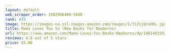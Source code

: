 ```yaml
---
layout: default 
﻿web_scraper_order: 1582906460-5648
rank: #30
image: https://images-na.ssl-images-amazon.com/images/I/712sjQcoH0L.jpg
title: Mama Loves You So (New Books for Newborns)
url: https://www.amazon.com/Mama-Loves-You-Books-Newborns/dp/1481481592/ref=zg_mw_books_30?_encoding=UTF8&psc=1&refRID=TBMNK4Y038MCV8ZD423X
reviews: 4.8 out of 5 stars
price: $5.00 
---
```

